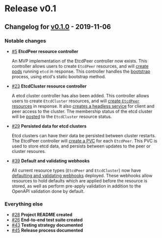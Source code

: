 # Release v0.1

## Changelog for [v0.1.0](https://github.com/improbable-eng/etcd-cluster-operator/releases/v0.1.0) - 2019-11-06

### Notable changes

* [#5](https://github.com/improbable-eng/etcd-cluster-operator/issues/5) **EtcdPeer resource controller**

   An MVP implementation of the EtcdPeer controller now exists. 
   This controller allows users to create `EtcdPeer` resources, and will [create pods](https://github.com/improbable-eng/etcd-cluster-operator/pull/16) running `etcd` in response.
   This controller handles the [bootstrap](https://github.com/improbable-eng/etcd-cluster-operator/pull/18) process, using etcd's static bootstrap method.

* [#23](https://github.com/improbable-eng/etcd-cluster-operator/issues/23) **EtcdCluster resource controller**

   A etcd cluster controller has also been added.
   This controller allows users to create `EtcdCluster` resources, and will [create `EtcdPeer` resources](https://github.com/improbable-eng/etcd-cluster-operator/pull/27) in response.
   It also [creates a headless service](https://github.com/improbable-eng/etcd-cluster-operator/pull/24) for client and peer access to the cluster.
   The membership status of the etcd cluster will be [posted](https://github.com/improbable-eng/etcd-cluster-operator/pull/58) to the `EtcdCluster` resource status. 

* [#29](https://github.com/improbable-eng/etcd-cluster-operator/issues/29) **Persisted data for etcd clusters**

   Etcd clusters can have their data be persisted between cluster restarts.
   The EtcdPeer controller will [create a PVC](https://github.com/improbable-eng/etcd-cluster-operator/pull/46) for each `EtcdPeer`.
   This PVC is used to store etcd data, and persists between updates to the peer or cluster resoures.

* [#39](https://github.com/improbable-eng/etcd-cluster-operator/issues/39) **Default and validating webhooks**

   All current resource types (`EtcdPeer` and `EtcdCluster`) now have [defaulting and validating webhooks](https://github.com/improbable-eng/etcd-cluster-operator/issues/39) deployed.
   These webhooks allow resources to hold defaults which are applied before the resource is stored, as well as perform pre-apply validation in addition to the OpenAPI validation done by default.

### Everything else

* [#28](https://github.com/improbable-eng/etcd-cluster-operator/pull/28) **Project README created**
* [#26](https://github.com/improbable-eng/etcd-cluster-operator/pull/26) **End-to-end test suite created**
* [#43](https://github.com/improbable-eng/etcd-cluster-operator/pull/43) **Testing strategy documented**
* [#45](https://github.com/improbable-eng/etcd-cluster-operator/pull/45) **Release process documented**

